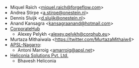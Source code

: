 - Miquel Raïch \<<miquel.raich@forgeflow.com>\>
- Andrea Stirpe \<<a.stirpe@onestein.nl>\>
- Dennis Sluijk \<<d.sluijk@onestein.nl>\>
- Anand Kansagra \<<kansagraanand@hotmail.com>\>
- [CorporateHub](https://corporatehub.eu/)
  - Alexey Pelykh \<<alexey.pelykh@corphub.eu>\>
- Murtaza Mithaiwala \<<https://twitter.com/MurtazaMithaiw4>\>
- [APSL-Nagarro](<https://apsl.tech>):
  - Antoni Marroig \<<amarroig@apsl.net>\>
- [Heliconia Solutions Pvt. Ltd.](https://www.heliconia.io)
  - Bhavesh Heliconia
